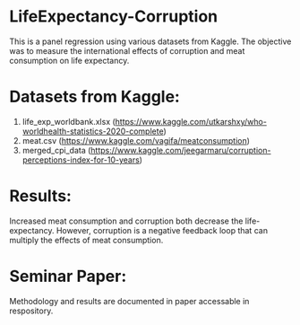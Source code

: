 # LifeExpectancy-Corruption
This is a panel regression using various datasets from Kaggle. The objective was to measure the international effects of corruption and meat consumption on life expectancy.

# Datasets from Kaggle:
1. life_exp_worldbank.xlsx (https://www.kaggle.com/utkarshxy/who-worldhealth-statistics-2020-complete)
2. meat.csv (https://www.kaggle.com/vagifa/meatconsumption)
3. merged_cpi_data (https://www.kaggle.com/jeegarmaru/corruption-perceptions-index-for-10-years)

# Results:
Increased meat consumption and corruption both decrease the life-expectancy. However, corruption is a negative feedback loop that can multiply the effects of meat consumption. 

# Seminar Paper:
Methodology and results are documented in paper accessable in respository.
